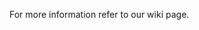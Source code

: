 For more information refer to our wiki page[](https://lobogit.unm.edu/fall19group11/lab2/wikis/home).